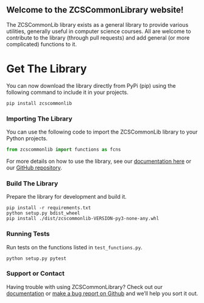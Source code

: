 ## Welcome to the ZCSCommonLibrary website!

The ZCSCommonLib library exists as a general library to provide various utilities, generally useful in computer science courses. All are welcome to contribute to the library (through pull requests) and add general (or more complicated) functions to it.

# Get The Library
You can now download the library directly from PyPi (pip) using the following command to include it in your projects.

```commandline
pip install zcscommonlib
```


### Importing The Library

You can use the following code to import the ZCSCommonLib library to your Python projects.

```python
from zcscommonlib import functions as fcns
```

For more details on how to use the library, see our [documentation here](https://github.com/Zandercraft/ZCSCommonLibrary/wiki) or our [GitHub repository](https://github.com/Zandercraft/ZCSCommonLibrary).

### Build The Library

Prepare the library for development and build it.

```commandline
pip install -r requirements.txt
python setup.py bdist_wheel
pip install ./dist/zcscommonlib-VERSION-py3-none-any.whl
```

### Running Tests

Run tests on the functions listed in `test_functions.py`.

```commandline
python setup.py pytest
```

### Support or Contact

Having trouble with using ZCSCommonLibrary? Check out our [documentation](https://github.com/Zandercraft/ZCSCommonLibrary/wiki) or [make a bug report on Github](https://github.com/Zandercraft/ZCSCommonLibrary/issues/new/choose) and we’ll help you sort it out.
